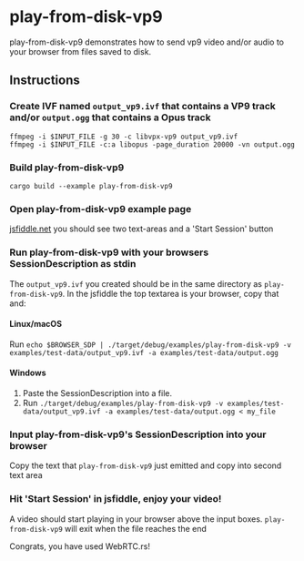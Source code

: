 # play-from-disk-vp9
play-from-disk-vp9 demonstrates how to send vp9 video and/or audio to your browser from files saved to disk.

## Instructions
### Create IVF named `output_vp9.ivf` that contains a VP9 track and/or `output.ogg` that contains a Opus track
```
ffmpeg -i $INPUT_FILE -g 30 -c libvpx-vp9 output_vp9.ivf
ffmpeg -i $INPUT_FILE -c:a libopus -page_duration 20000 -vn output.ogg
```

### Build play-from-disk-vp9
```
cargo build --example play-from-disk-vp9
```

### Open play-from-disk-vp9 example page
[jsfiddle.net](https://jsfiddle.net/9s10amwL/) you should see two text-areas and a 'Start Session' button

### Run play-from-disk-vp9 with your browsers SessionDescription as stdin
The `output_vp9.ivf` you created should be in the same directory as `play-from-disk-vp9`. In the jsfiddle the top textarea is your browser, copy that and:

#### Linux/macOS
Run `echo $BROWSER_SDP | ./target/debug/examples/play-from-disk-vp9 -v examples/test-data/output_vp9.ivf -a examples/test-data/output.ogg`
#### Windows
1. Paste the SessionDescription into a file.
1. Run `./target/debug/examples/play-from-disk-vp9 -v examples/test-data/output_vp9.ivf -a examples/test-data/output.ogg < my_file`

### Input play-from-disk-vp9's SessionDescription into your browser
Copy the text that `play-from-disk-vp9` just emitted and copy into second text area

### Hit 'Start Session' in jsfiddle, enjoy your video!
A video should start playing in your browser above the input boxes. `play-from-disk-vp9` will exit when the file reaches the end

Congrats, you have used WebRTC.rs!
